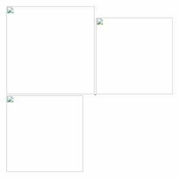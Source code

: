 <a href="/">
  <img height="230em" src="https://github-profile-summary-cards.vercel.app/api/cards/profile-details?username=throwingpotman&theme=github">
  <img height="200em" src="https://github-readme-stats.vercel.app/api?username=throwingpotman&show_icons=true&include_all_commits=true&count_private=true" />
  <img height="200em" src="https://github-readme-stats.vercel.app/api/top-langs?username=throwingpotman&layout=compact&exclude_repo=Android_Homework,rinchannowww.github.io&langs_count=8" />
</a>
